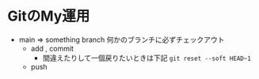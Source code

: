 # GitのMy運用

- main ⇒ something branch 何かのブランチに必ずチェックアウト
    - add , commit
        - 間違えたりして一個戻りたいときは下記
            `git reset --soft HEAD~1`
    - push 